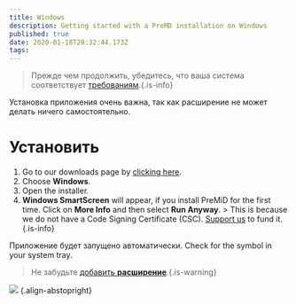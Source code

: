```yaml
---
title: Windows
description: Getting started with a PreMD installation on Windows
published: true
date: 2020-01-18T20:32:44.173Z
tags:
---
```


> Прежде чем продолжить, убедитесь, что ваша система соответствует [требованиям](/install/requirements).{.is-info}

Установка приложения очень важна, так как расширение не может делать ничего самостоятельно.

# Установить
1. Go to our downloads page by [clicking here](https://premid.app/downloads).
2. Choose **Windows**.
3. Open the installer.
4. **Windows SmartScreen** will appear, if you install PreMiD for the first time. Click on **More Info** and then select **Run Anyway**. > This is because we do not have a Code Signing Certificate (CSC). [Support us](https://www.patreon.com/Timeraa) to fund it.{.is-info}

Приложение будет запущено автоматически. Check for the symbol in your system tray.

> Не забудьте [добавить **расширение**](/install).{.is-warning}

![](https://a.icons8.com/djxbtnYm/GBjHDS/svg.svg) {.align-abstopright}